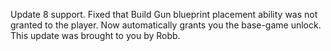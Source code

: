 Update 8 support. Fixed that Build Gun blueprint placement ability was not granted to the player. Now automatically grants you the base-game unlock. This update was brought to you by Robb.
